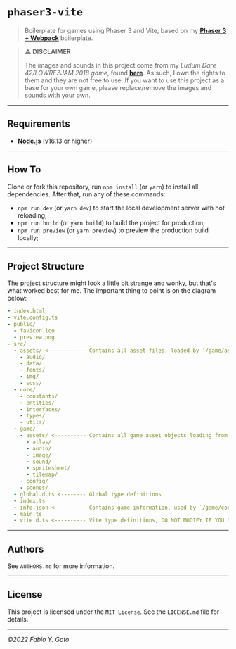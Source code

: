 # `phaser3-vite`

> Boilerplate for games using Phaser 3 and Vite, based on my [**Phaser 3 + Webpack**](https://github.com/yuigoto/phaser3-webpack) boilerplate.

> **:warning: DISCLAIMER**
> 
> The images and sounds in this project come from my _Ludum Dare 42/LOWREZJAM 
> 2018 game_, found [**here**](https://github.com/yuigoto/ludumdare-42). As 
> such, I own the rights to them and they are not free to use. If you want to 
> use this project as a base for your own game, please replace/remove the 
> images and sounds with your own.

---

## Requirements

- [**Node.js**](https://nodejs.org/en/) (v16.13 or higher)	

---

## How To

Clone or fork this repository, run `npm install` (or `yarn`) to install all 
dependencies. After that, run any of these commands:

- `npm run dev` (or `yarn dev`) to start the local development server with hot 
  reloading;
- `npm run build` (or `yarn build`) to build the project for production;
- `npm run preview` (or `yarn preview`) to preview the production build locally;

---

## Project Structure

The project structure might look a little bit strange and wonky, but that's what 
worked best for me. The important thing to point is on the diagram below:

```yaml
- index.html
- vite.config.ts
- public/
  - favicon.ico
  - preview.png
- src/
  - assets/ <------------ Contains all asset files, loaded by '/game/assets'
    - audio/
    - data/
    - fonts/
    - img/
    - scss/
  - core/
    - constants/
    - entities/
    - interfaces/
    - types/
    - utils/
  - game/
    - assets/ <---------- Contains all game asset objects loading from `/assets`
      - atlas/
      - audio/
      - image/
      - sound/
      - spritesheet/
      - tilemap/
    - config/
    - scenes/
  - global.d.ts <-------- Global type definitions
  - index.ts
  - info.json <---------- Contains game information, used by `/game/config`
  - main.ts
  - vite.d.ts <---------- Vite type definitions, DO NOT MODIFY IF YOU DON'T KNOW WHAT YOU'RE DOING
```

---

## Authors

See `AUTHORS.md` for more information.

---

## License

This project is licensed under the `MIT License`. See the `LICENSE.md` file for details.

---

_&copy;2022 Fabio Y. Goto_
